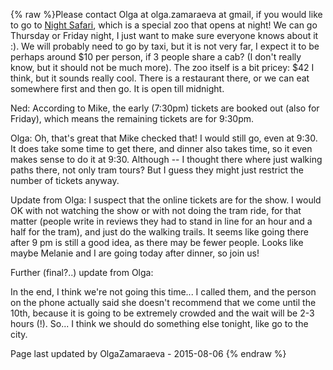 {% raw %}Please contact Olga at olga.zamaraeva at gmail, if you would like to go
to [Night Safari](http://www.nightsafari.com.sg/), which is a special
zoo that opens at night! We can go Thursday or Friday night, I just want
to make sure everyone knows about it :). We will probably need to go by
taxi, but it is not very far, I expect it to be perhaps around $10 per
person, if 3 people share a cab? (I don't really know, but it should not
be much more). The zoo itself is a bit pricey: $42 I think, but it
sounds really cool. There is a restaurant there, or we can eat somewhere
first and then go. It is open till midnight.

Ned: According to Mike, the early (7:30pm) tickets are booked out (also
for Friday), which means the remaining tickets are for 9:30pm.

Olga: Oh, that's great that Mike checked that! I would still go, even at
9:30. It does take some time to get there, and dinner also takes time,
so it even makes sense to do it at 9:30. Although -- I thought there
where just walking paths there, not only tram tours? But I guess they
might just restrict the number of tickets anyway.

Update from Olga: I suspect that the online tickets are for the show. I
would OK with not watching the show or with not doing the tram ride, for
that matter (people write in reviews they had to stand in line for an
hour and a half for the tram), and just do the walking trails. It seems
like going there after 9 pm is still a good idea, as there may be fewer
people. Looks like maybe Melanie and I are going today after dinner, so
join us!

Further (final?..) update from Olga:

In the end, I think we're not going this time... I called them, and the
person on the phone actually said she doesn't recommend that we come
until the 10th, because it is going to be extremely crowded and the wait
will be 2-3 hours (!). So... I think we should do something else
tonight, like go to the city.

Page last updated by OlgaZamaraeva - 2015-08-06
{% endraw %}